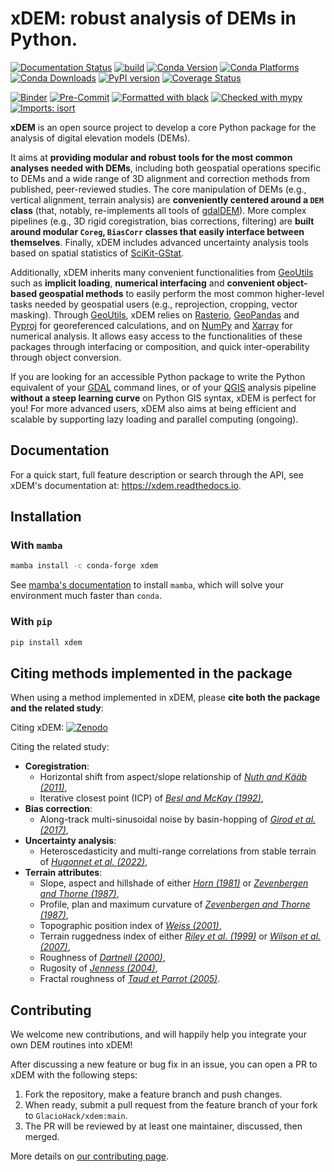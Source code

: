 # xDEM: robust analysis of DEMs in Python.

[![Documentation Status](https://readthedocs.org/projects/xdem/badge/?version=latest)](https://xdem.readthedocs.io/en/latest/?badge=latest)
[![build](https://github.com/GlacioHack/xdem/actions/workflows/python-tests.yml/badge.svg)](https://github.com/GlacioHack/xdem/actions/workflows/python-tests.yml)
[![Conda Version](https://img.shields.io/conda/vn/conda-forge/xdem.svg)](https://anaconda.org/conda-forge/xdem)
[![Conda Platforms](https://img.shields.io/conda/pn/conda-forge/xdem.svg)](https://anaconda.org/conda-forge/xdem)
[![Conda Downloads](https://img.shields.io/conda/dn/conda-forge/xdem.svg)](https://anaconda.org/conda-forge/xdem)
[![PyPI version](https://badge.fury.io/py/xdem.svg)](https://badge.fury.io/py/xdem)
[![Coverage Status](https://coveralls.io/repos/github/GlacioHack/xdem/badge.svg?branch=main)](https://coveralls.io/github/GlacioHack/xdem?branch=main)

[![Binder](https://mybinder.org/badge_logo.svg)](https://mybinder.org/v2/gh/GlacioHack/xdem/main)
[![Pre-Commit](https://img.shields.io/badge/pre--commit-enabled-brightgreen?logo=pre-commit&logoColor=white)](https://github.com/pre-commit/pre-commit)
[![Formatted with black](https://img.shields.io/badge/code%20style-black-000000.svg)](https://github.com/python/black)
[![Checked with mypy](http://www.mypy-lang.org/static/mypy_badge.svg)](http://mypy-lang.org/)
[![Imports: isort](https://img.shields.io/badge/%20imports-isort-%231674b1?style=flat&labelColor=ef8336)](https://pycqa.github.io/isort/)

**xDEM** is an open source project to develop a core Python package for the analysis of digital elevation models (DEMs).

It aims at **providing modular and robust tools for the most common analyses needed with DEMs**, including both geospatial
operations specific to DEMs and a wide range of 3D alignment and correction methods from published, peer-reviewed studies.
The core manipulation of DEMs (e.g., vertical alignment, terrain analysis) are **conveniently centered around a `DEM` class** (that, notably, re-implements all tools
of [gdalDEM](https://gdal.org/programs/gdaldem.html)). More complex pipelines (e.g., 3D rigid coregistration, bias corrections, filtering) are **built around
modular `Coreg`, `BiasCorr` classes that easily interface between themselves**. Finally, xDEM includes advanced
uncertainty analysis tools based on spatial statistics of [SciKit-GStat](https://scikit-gstat.readthedocs.io/en/latest/).

Additionally, xDEM inherits many convenient functionalities from [GeoUtils](https://github.com/GlacioHack/geoutils) such as
**implicit loading**, **numerical interfacing** and **convenient object-based geospatial methods** to easily perform
the most common higher-level tasks needed by geospatial users (e.g., reprojection, cropping, vector masking). Through [GeoUtils](https://github.com/GlacioHack/geoutils), xDEM
relies on [Rasterio](https://github.com/rasterio/rasterio), [GeoPandas](https://github.com/geopandas/geopandas) and [Pyproj](https://github.com/pyproj4/pyproj)
for georeferenced calculations, and on [NumPy](https://github.com/numpy/numpy) and [Xarray](https://github.com/pydata/xarray) for numerical analysis. It allows easy access to
the functionalities of these packages through interfacing or composition, and quick inter-operability through object conversion.

If you are looking for an accessible Python package to write the Python equivalent of your [GDAL](https://gdal.org/) command lines, or of your
[QGIS](https://www.qgis.org/en/site/) analysis pipeline **without a steep learning curve** on Python GIS syntax, xDEM is perfect for you! For more advanced
users, xDEM also aims at being efficient and scalable by supporting lazy loading and parallel computing (ongoing).

## Documentation

For a quick start, full feature description or search through the API, see xDEM's documentation at: https://xdem.readthedocs.io.

## Installation

### With `mamba`

```bash
mamba install -c conda-forge xdem
```
See [mamba's documentation](https://mamba.readthedocs.io/en/latest/) to install `mamba`, which will solve your environment much faster than `conda`.

### With `pip`

```bash
pip install xdem
```

## Citing methods implemented in the package

When using a method implemented in xDEM, please **cite both the package and the related study**:

Citing xDEM: [![Zenodo](https://zenodo.org/badge/doi/10.5281/zenodo.4809697.svg)](https://zenodo.org/doi/10.5281/zenodo.4809697)

Citing the related study:

- **Coregistration**:
  - Horizontal shift from aspect/slope relationship of *[Nuth and Kääb (2011)](https://doi.org/10.5194/tc-5-271-2011)*,
  - Iterative closest point (ICP) of *[Besl and McKay (1992)](http://dx.doi.org/10.1109/34.121791)*,
- **Bias correction**:
  - Along-track multi-sinusoidal noise by basin-hopping of *[Girod et al. (2017)](https://doi.org/10.3390/rs9070704)*,
- **Uncertainty analysis**:
  - Heteroscedasticity and multi-range correlations from stable terrain of *[Hugonnet et al. (2022)](https://doi.org/10.1109/JSTARS.2022.3188922)*,
- **Terrain attributes**:
  - Slope, aspect and hillshade of either *[Horn (1981)](http://dx.doi.org/10.1109/PROC.1981.11918)* or *[Zevenbergen and Thorne (1987)](http://dx.doi.org/10.1002/esp.3290120107)*,
  - Profile, plan and maximum curvature of *[Zevenbergen and Thorne (1987)](http://dx.doi.org/10.1002/esp.3290120107)*,
  - Topographic position index of *[Weiss (2001)](http://www.jennessent.com/downloads/TPI-poster-TNC_18x22.pdf)*,
  - Terrain ruggedness index of either *[Riley et al. (1999)](http://download.osgeo.org/qgis/doc/reference-docs/Terrain_Ruggedness_Index.pdf)* or *[Wilson et al. (2007)](http://dx.doi.org/10.1080/01490410701295962)*,
  - Roughness of *[Dartnell (2000)](http://dx.doi.org/10.14358/PERS.70.9.1081)*,
  - Rugosity of *[Jenness (2004)](https://doi.org/10.2193/0091-7648(2004)032[0829:CLSAFD]2.0.CO;2)*,
  - Fractal roughness of *[Taud et Parrot (2005)](https://doi.org/10.4000/geomorphologie.622)*.

## Contributing

We welcome new contributions, and will happily help you integrate your own DEM routines into xDEM!

After discussing a new feature or bug fix in an issue, you can open a PR to xDEM with the following steps:

1. Fork the repository, make a feature branch and push changes.
2. When ready, submit a pull request from the feature branch of your fork to `GlacioHack/xdem:main`.
3. The PR will be reviewed by at least one maintainer, discussed, then merged.

More details on [our contributing page](CONTRIBUTING.md).
